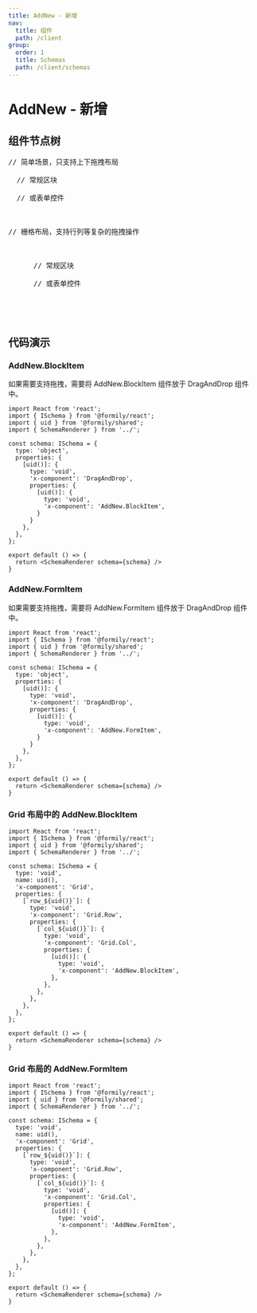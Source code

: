 ```yaml
---
title: AddNew - 新增
nav:
  title: 组件
  path: /client
group:
  order: 1
  title: Schemas
  path: /client/schemas
---
```


# AddNew - 新增

## 组件节点树

<pre lang="tsx">
// 简单场景，只支持上下拖拽布局
<DragAndDrop>
  // 常规区块
  <AddNew.BlockItem/>
  // 或表单控件
  <AddNew.BlockItem/>
</DragAndDrop>

// 栅格布局，支持行列等复杂的拖拽操作
<Grid>
  <Grid.Row>
    <Grid.Col>
      // 常规区块
      <AddNew.BlockItem/>
      // 或表单控件
      <AddNew.BlockItem/>
    </Grid.Col>
  </Grid.Row>
</Grid>
</pre>

## 代码演示

### AddNew.BlockItem

如果需要支持拖拽，需要将 AddNew.BlockItem 组件放于 DragAndDrop 组件中。

```tsx
import React from 'react';
import { ISchema } from '@formily/react';
import { uid } from '@formily/shared';
import { SchemaRenderer } from '../';

const schema: ISchema = {
  type: 'object',
  properties: {
    [uid()]: {
      type: 'void',
      'x-component': 'DragAndDrop',
      properties: {
        [uid()]: {
          type: 'void',
          'x-component': 'AddNew.BlockItem',
        }
      }
    },
  },
};

export default () => {
  return <SchemaRenderer schema={schema} />
}
```


### AddNew.FormItem

如果需要支持拖拽，需要将 AddNew.FormItem 组件放于 DragAndDrop 组件中。

```tsx
import React from 'react';
import { ISchema } from '@formily/react';
import { uid } from '@formily/shared';
import { SchemaRenderer } from '../';

const schema: ISchema = {
  type: 'object',
  properties: {
    [uid()]: {
      type: 'void',
      'x-component': 'DragAndDrop',
      properties: {
        [uid()]: {
          type: 'void',
          'x-component': 'AddNew.FormItem',
        }
      }
    },
  },
};

export default () => {
  return <SchemaRenderer schema={schema} />
}
```

### Grid 布局中的 AddNew.BlockItem

```tsx
import React from 'react';
import { ISchema } from '@formily/react';
import { uid } from '@formily/shared';
import { SchemaRenderer } from '../';

const schema: ISchema = {
  type: 'void',
  name: uid(),
  'x-component': 'Grid',
  properties: {
    [`row_${uid()}`]: {
      type: 'void',
      'x-component': 'Grid.Row',
      properties: {
        [`col_${uid()}`]: {
          type: 'void',
          'x-component': 'Grid.Col',
          properties: {
            [uid()]: {
              type: 'void',
              'x-component': 'AddNew.BlockItem',
            },
          },
        },
      },
    },
  },
};

export default () => {
  return <SchemaRenderer schema={schema} />
}
```

### Grid 布局的 AddNew.FormItem

```tsx
import React from 'react';
import { ISchema } from '@formily/react';
import { uid } from '@formily/shared';
import { SchemaRenderer } from '../';

const schema: ISchema = {
  type: 'void',
  name: uid(),
  'x-component': 'Grid',
  properties: {
    [`row_${uid()}`]: {
      type: 'void',
      'x-component': 'Grid.Row',
      properties: {
        [`col_${uid()}`]: {
          type: 'void',
          'x-component': 'Grid.Col',
          properties: {
            [uid()]: {
              type: 'void',
              'x-component': 'AddNew.FormItem',
            },
          },
        },
      },
    },
  },
};

export default () => {
  return <SchemaRenderer schema={schema} />
}
```
